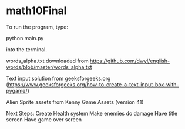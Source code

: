 # math10Final

To run the program, type:

python main.py

into the terminal.

words_alpha.txt downloaded from https://github.com/dwyl/english-words/blob/master/words_alpha.txt

Text input solution from geeksforgeeks.org (https://www.geeksforgeeks.org/how-to-create-a-text-input-box-with-pygame/)

Alien Sprite assets from Kenny Game Assets (version 41)

Next Steps:
  Create Health system
  Make enemies do damage
  Have title screen
  Have game over screen
